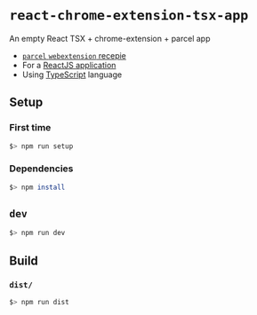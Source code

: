 # `react-chrome-extension-tsx-app`

An empty React TSX + chrome-extension + parcel app

 - [`parcel` `webextension` recepie](https://parceljs.org/recipes/web-extension/)
 - For a [ReactJS application](https://parceljs.org/recipes/react/)
 - Using [TypeScript](https://parceljs.org/languages/typescript/) language

## Setup

### First time

```bash
$> npm run setup
```

### Dependencies

```bash
$> npm install
```

## `dev`

```bash
$> npm run dev
```

## Build

### `dist/`

```bash
$> npm run dist
```
